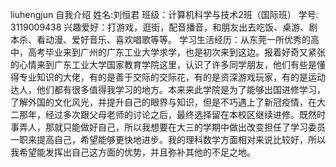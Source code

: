 liuhengjun
自我介绍
姓名:刘恒君
班级：计算机科学与技术2班（国际班）
学号: 3119009438
兴趣爱好：打游戏，逛街，配音播音，和朋友出去吃饭、桌游、剧本杀、看动漫、爱好音乐、喜欢唱歌等等。
学习生活经历：从东莞一所优秀的高中，高考毕业来到广州的广东工业大学求学，也是初次来到这边。报着好奇又紧张的心情来到广东工业大学国家教育学院这里，认识了许多同学朋友，他们有些是懂得专业知识的大佬，有的是善于交际的交际花，有的是资深游戏玩家，有的是运动达人，他们都有很多值得我学习的地方。本来来此学院是为了能够出国进修学习，了解外国的文化风光，并提升自己的眼界与知识，但是不巧遇上了新冠疫情，在大二那年，经过多次跟父母老师的讨论之后，最终选择留在本校区继续进修。既然时事弄人，那就只能做好自己，所以我想要在大三的学期中做出改变担任了学习委员一职来提高自己，希望能够更快地进步。我的理科数学方面相对来说比较好，所以我希望能发挥出自己这方面的优势，并且弥补其他的不足之地。
